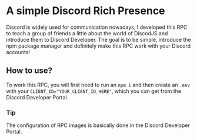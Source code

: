 # A simple Discord Rich Presence
Discord is widely used for communication nowadays, I developed this RPC to teach a group of friends a 
little about the world of DiscodJS and introduce them to Discord Developer. The goal is to be simple, 
introduce the npm package manager and definitely make this RPC work with your Discord accounts!

## How to use?
To work this RPC, you will first need to run an ``npm i`` and then create an ``.env`` with your ``CLIENT_ID="YOUR_CLIENT_ID_HERE"``, which you can get from the 
Discord Developer Portal.

### Tip
The configuration of RPC images is basically done in the Discord Developer Portal.
